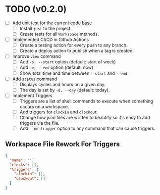 # TODO (v0.2.0)
- [ ] Add unit test for the current code base
  - [ ] Install `jest` to the project.
  - [ ] Create tests for all `Workspace` methods.
- [ ] Implemented CI/CD in Github Actions
  - [ ] Create a testing action for every push to any branch.
  - [ ] Create a deploy action to publish when a tag is created.
- [ ] Improve `view` command
  - [ ] Add `-s, --start` option (default: start of week)
  - [ ] Add `-e, --end` option (default: now)
  - [ ] Show total time and time between `--start` and `--end`
- [ ] Add `status` command
  - [ ] Displays cycles and hours on a given day.
  - [ ] The day is set by `-d, --day` (default: today).
- [ ] Implement Triggers
  - [ ] Triggers are a list of shell commands to execute when something occurs on a workspace.
  - [ ] Add triggers for `clockin` and `clockout`
  - [ ] Change how json files are written to beautify so it's easy to add triggers via the file.
  - [ ] Add `--no-trigger` option to any command that can cause triggers.

## Workspace File Rework For Triggers
```json
{
  "name": "",
  "clocks": [],
  "triggers": {
    "clockin": [],
    "clockout": []
  }
}
```